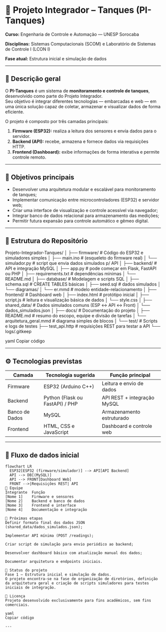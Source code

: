 # 🧪 Projeto Integrador – Tanques (PI-Tanques)

**Curso:** Engenharia de Controle e Automação — UNESP Sorocaba  

**Disciplinas:** Sistemas Computacionais (SCOM) e Laboratório de Sistemas de Controle I (LCON I) 

**Fase atual:** Estrutura inicial e simulação de dados  

---

## 📘 Descrição geral

O **PI-Tanques** é um sistema de **monitoramento e controle de tanques**, desenvolvido como parte do Projeto Integrador.  
Seu objetivo é integrar diferentes tecnologias — embarcadas e web — em uma única solução capaz de coletar, armazenar e visualizar dados de forma eficiente.

O projeto é composto por três camadas principais:

1. **Firmware (ESP32):** realiza a leitura dos sensores e envia dados para o servidor.
2. **Backend (API):** recebe, armazena e fornece dados via requisições HTTP.
3. **Frontend (Dashboard):** exibe informações de forma interativa e permite controle remoto.

---

## 🧩 Objetivos principais

- Desenvolver uma arquitetura modular e escalável para monitoramento de tanques;
- Implementar comunicação entre microcontroladores (ESP32) e servidor web;
- Criar uma interface de visualização e controle acessível via navegador;
- Integrar banco de dados relacional para armazenamento das medições;
- Permitir futura expansão para controle automático e gêmeo digital.

---

## 🧱 Estrutura do Repositório

Projeto-Integrador-Tanques/
│
├── firmware/ # Código do ESP32 e simuladores simples
│ ├── main.ino # (esqueleto do firmware real)
│ └── simulador.py # script que envia dados simulados p/ API
│
├── backend/ # API e integração MySQL
│ ├── app.py # pode começar em Flask, FastAPI ou PHP
│ ├── requirements.txt # dependências mínimas
│ └── README.md
│
├── database/ # Modelagem e scripts SQL
│ ├── schema.sql # CREATE TABLES básicas
│ ├── seed.sql # dados simulados
│ └── diagramas/
│ └── er.mmd # modelo entidade-relacionamento
│
├── frontend/ # Dashboard web
│ ├── index.html # protótipo inicial
│ ├── script.js # leitura e visualização básica de dados
│ └── style.css
│
├── shared_data/ # Dados simulados comuns (ESP ↔ API ↔ Front)
│ └── dados_simulados.json
│
├── docs/ # Documentação do projeto
│ ├── README.md # resumo do escopo, equipe e divisão de tarefas
│ └── arquitetura_geral.mmd # diagrama simples de blocos
│
└── test/ # Scripts e logs de testes
├── test_api.http # requisições REST para testar a API
└── logs/.gitkeep

yaml
Copiar código

---

## ⚙️ Tecnologias previstas

| Camada | Tecnologia sugerida | Função principal |
|--------|---------------------|------------------|
| Firmware | ESP32 (Arduino C++) | Leitura e envio de dados |
| Backend | Python (Flask ou FastAPI) / PHP | API REST + integração MySQL |
| Banco de Dados | MySQL | Armazenamento estruturado |
| Frontend | HTML, CSS e JavaScript | Dashboard e controle web |

---

## 🔗 Fluxo de dados inicial

```mermaid
flowchart LR
  ESP32[ESP32 (firmware/simulador)] --> API[API Backend]
  API --> DB[(MySQL)]
  API --> FRONT[Dashboard Web]
  FRONT -->|Requisições REST| API
👥 Equipe
Integrante	Função
[Nome 1]	Firmware e sensores
[Nome 2]	Backend e banco de dados
[Nome 3]	Frontend e interface
[Nome 4]	Documentação e integração

🚀 Próximas etapas
Definir formato final dos dados JSON (shared_data/dados_simulados.json);

Implementar API mínima (POST /readings);

Criar script de simulação para envio periódico ao backend;

Desenvolver dashboard básico com atualização manual dos dados;

Documentar arquitetura e endpoints iniciais.

🧠 Status do projeto
Fase 1 — Estrutura inicial e simulação de dados.
O projeto encontra-se na fase de organização de diretórios, definição da arquitetura geral e criação de scripts simuladores para testes iniciais de integração.

📄 Licença
Projeto desenvolvido exclusivamente para fins acadêmicos, sem fins comerciais.

yaml
Copiar código

---
